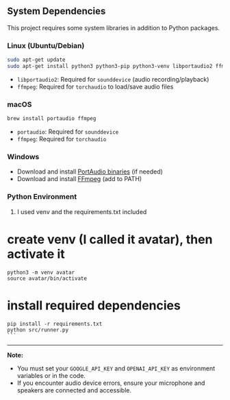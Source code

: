 
## System Dependencies

This project requires some system libraries in addition to Python packages.

### Linux (Ubuntu/Debian)

```bash
sudo apt-get update
sudo apt-get install python3 python3-pip python3-venv libportaudio2 ffmpeg
```

- `libportaudio2`: Required for `sounddevice` (audio recording/playback)
- `ffmpeg`: Required for `torchaudio` to load/save audio files

### macOS

```bash
brew install portaudio ffmpeg
```

- `portaudio`: Required for `sounddevice`
- `ffmpeg`: Required for `torchaudio`

### Windows

- Download and install [PortAudio binaries](http://www.portaudio.com/download.html) (if needed)
- Download and install [FFmpeg](https://ffmpeg.org/download.html) (add to PATH)

### Python Environment

1. I used venv and the requirements.txt included

# create venv (I called it avatar), then activate it
    python3 -m venv avatar 
    source avatar/bin/activate

# install required dependencies
    pip install -r requirements.txt
    python src/runner.py
    ```

---

**Note:**  
- You must set your `GOOGLE_API_KEY` and `OPENAI_API_KEY` as environment variables or in the code.
- If you encounter audio device errors, ensure your microphone and speakers are connected and accessible.
